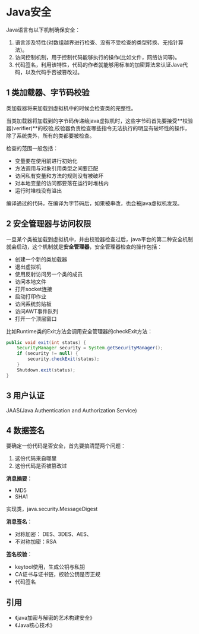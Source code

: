 # Java安全

Java语言有以下机制确保安全：

1. 语言涉及特性(对数组越界进行检查、没有不受检查的类型转换、无指针算法)。
2. 访问控制机制，用于控制代码能够执行的操作(比如文件，网络访问等)。
3. 代码签名，利用该特性，代码的作者就能够用标准的加密算法来认证Java代码，以及代码手否被篡改过。

## 1 类加载器、字节码校验

类加载器将来加载到虚拟机中的时候会检查类的完整性。

当类加载器将加载到的字节码传递给java虚拟机时，这些字节码首先要接受**校验器(verifier)**的校验,校验器负责检查哪些指令无法执行的明显有破坏性的操作，除了系统类外，所有的类都要被检查。

检查的范围一般包括：

- 变量要在使用前进行初始化
- 方法调用与对象引用类型之间要匹配
- 访问私有变量和方法的规则没有被破坏
- 对本地变量的访问都要落在运行时堆栈内
- 运行时堆栈没有溢出

编译通过的代码，在编译为字节码后，如果被串改，也会被java虚拟机发现。

## 2 安全管理器与访问权限

一旦某个类被加载到虚拟机中，并由校验器检查过后，java平台的第二种安全机制就会启动，这个机制就是**安全管理器**，安全管理器检查的操作包括：

- 创建一个新的类加载器
- 退出虚拟机
- 使用反射访问另一个类的成员
- 访问本地文件
- 打开socket连接
- 启动打印作业
- 访问系统剪贴板
- 访问AWT事件队列
- 打开一个顶层窗口

比如Runtime类的Exit方法会调用安全管理器的checkExit方法：

```java
public void exit(int status) {
    SecurityManager security = System.getSecurityManager();
    if (security != null) {
        security.checkExit(status);
    }
    Shutdown.exit(status);
}
```

## 3 用户认证

JAAS(Java Authentication and Authorization Service)

## 4 数据签名

要确定一份代码是否安全，首先要搞清楚两个问题：

1. 这份代码来自哪里
2. 这份代码是否被篡改过

**消息摘要**：

- MD5
- SHA1

实现类，java.security.MessageDigest

**消息签名**：

- 对称加密： DES、3DES、AES、
- 不对称加密：RSA

**签名校验**：

- keytool使用，生成公钥与私钥
- CA证书与证书链，校验公钥是否正规
- 代码签名

## 引用

- 《java加密与解密的艺术构建安全》
- 《Java核心技术》
